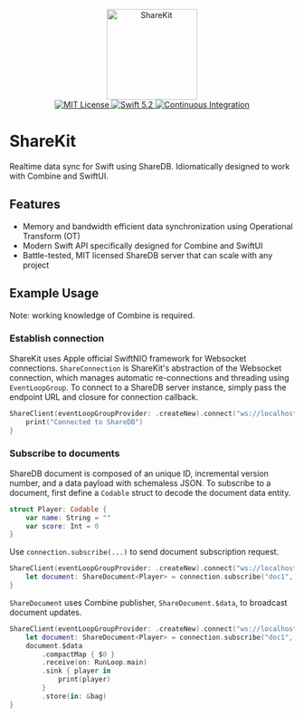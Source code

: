 <p align="center">
    <img 
        src="https://user-images.githubusercontent.com/2062827/99033720-68b0b080-2530-11eb-975c-26d404e102be.png" 
        height="160" 
        alt="ShareKit"
    >
    <br>
    <a href="LICENSE">
        <img src="http://img.shields.io/badge/license-MIT-brightgreen.svg" alt="MIT License">
    </a>
    <a href="https://swift.org">
        <img src="http://img.shields.io/badge/swift-5.2-brightgreen.svg" alt="Swift 5.2">
    </a>
    <a href="https://github.com/zeeyang/share-kit/actions">
        <img src="https://github.com/zeeyang/share-kit/workflows/build/badge.svg" alt="Continuous Integration">
    </a>
</p>

# ShareKit

Realtime data sync for Swift using ShareDB. Idiomatically designed to work with Combine and SwiftUI.

## Features
- Memory and bandwidth efficient data synchronization using Operational Transform (OT)
- Modern Swift API specifically designed for Combine and SwiftUI
- Battle-tested, MIT licensed ShareDB server that can scale with any project

## Example Usage
Note: working knowledge of Combine is required.

### Establish connection
ShareKit uses Apple official SwiftNIO framework for Websocket connections. `ShareConnection` is ShareKit's abstraction of the Websocket connection, which manages automatic re-connections and threading using `EventLoopGroup`. To connect to a ShareDB server instance, simply pass the endpoint URL and closure for connection callback.
```swift
ShareClient(eventLoopGroupProvider: .createNew).connect("ws://localhost:8080") { connection in
    print("Connected to ShareDB")
}
```

### Subscribe to documents
ShareDB document is composed of an unique ID, incremental version number, and a data payload with schemaless JSON. To subscribe to a document, first define a `Codable` struct to decode the document data entity.
```swift
struct Player: Codable {
    var name: String = ""
    var score: Int = 0
}
```
Use `connection.subscribe(...)` to send document subscription request.
```swift
ShareClient(eventLoopGroupProvider: .createNew).connect("ws://localhost:8080") { connection in
    let document: ShareDocument<Player> = connection.subscribe("doc1", in: "collection")
}
```
`ShareDocument` uses Combine publisher, `ShareDocument.$data`, to broadcast document updates.
```swift
ShareClient(eventLoopGroupProvider: .createNew).connect("ws://localhost:8080") { connection in
    let document: ShareDocument<Player> = connection.subscribe("doc1", in: "collection")
    document.$data
        .compactMap { $0 }
        .receive(on: RunLoop.main)
        .sink { player in
            print(player)
        }
        .store(in: &bag)
}
```
